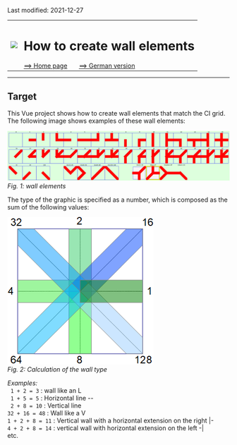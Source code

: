 Last modified: 2021-12-27 <a name="up"></a>   
<table><tr><td><img src="./images/mqtt4home_96.png"></td><td>
<h1>How to create wall elements</h1>
<a href="../../README.md">==> Home page</a> &nbsp; &nbsp; &nbsp; 
<a href="./LIESMICH.md">==> German version</a> &nbsp; &nbsp; &nbsp; 
</td></tr></table>
<hr>

## Target
This Vue project shows how to create wall elements that match the CI grid.   
The following image shows examples of these wall elements:   

![wall_elements](./images/vue60_ci_mqtt_wall1_view1.png "wall_elements")   
_Fig. 1: wall elements_   

The type of the graphic is specified as a number, which is composed as the sum of the following values:   

![wall_type](./images/vue60_ci_mqtt_wall1_type1.png "wall_type")   
_Fig. 2: Calculation of the wall type_   

_Examples:_   
` 1 + 2 = 3` : wall like an L   
` 1 + 5 = 5` : Horizontal line --   
` 2 + 8 = 10` : Vertical line   
`32 + 16 = 48` : Wall like a V   
`1 + 2 + 8 = 11` : Vertical wall with a horizontal extension on the right |-   
`4 + 2 + 8 = 14` : vertical wall with horizontal extension on the left -|   
etc.   
